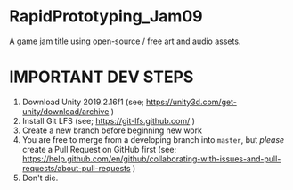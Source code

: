 # RapidPrototyping_Jam09
A game jam title using open-source / free art and audio assets.

# IMPORTANT DEV STEPS

1. Download Unity 2019.2.16f1 (see; https://unity3d.com/get-unity/download/archive )
2. Install Git LFS (see; https://git-lfs.github.com/ )
3. Create a new branch before beginning new work
4. You are free to merge from a developing branch into `master`, but _please_ create a Pull Request on GitHub first (see; https://help.github.com/en/github/collaborating-with-issues-and-pull-requests/about-pull-requests )
5. Don't die.